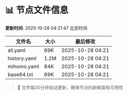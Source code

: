 # 📊 节点文件信息

**更新时间**: 2025-10-28 04:21:47 北京时间

| 文件名 | 大小 | 最后修改 |
|--------|------|----------|
| all.yaml | 69K | 2025-10-28 04:21 |
| history.yaml | 1.2M | 2025-10-28 04:21 |
| mihomo.yaml | 84K | 2025-10-28 04:21 |
| base64.txt | 69K | 2025-10-28 04:21 |

> 🔄 文件每30分钟自动更新，确保节点的新鲜度和可用性
